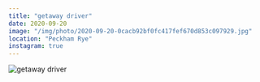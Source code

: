 ```yaml
---
title: "getaway driver"
date: 2020-09-20
image: "/img/photo/2020-09-20-0cacb92bf0fc417fef670d853c097929.jpg"
location: "Peckham Rye"
instagram: true
---
```


![getaway driver](/img/photo/2020-09-20-0cacb92bf0fc417fef670d853c097929.jpg)
